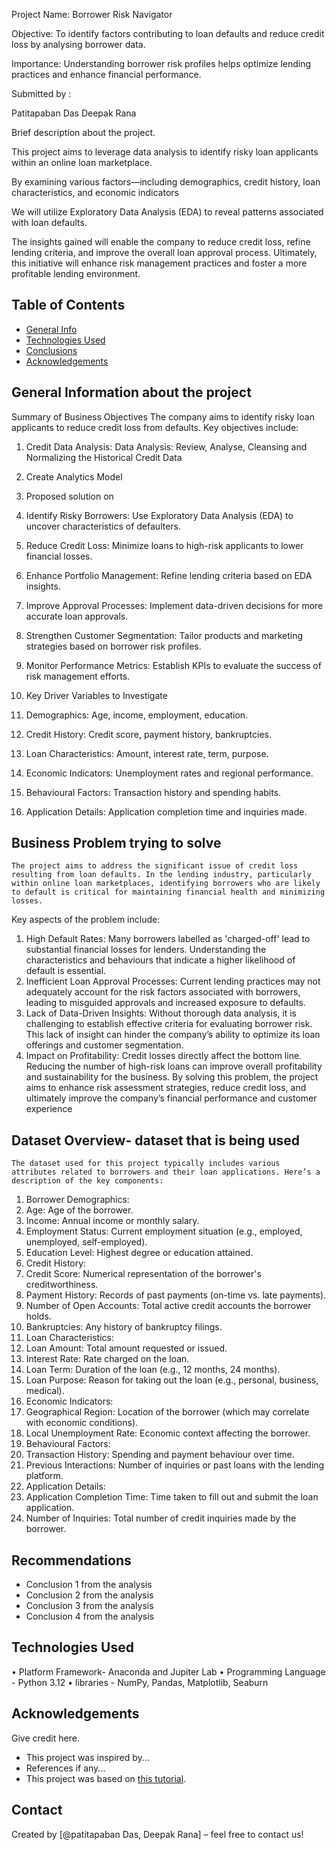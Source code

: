 Project Name: Borrower Risk Navigator
	
Objective: 
To identify factors contributing to loan defaults and reduce credit loss by analysing borrower data.

Importance: 
Understanding borrower risk profiles helps optimize lending practices and enhance financial performance.

Submitted by :

Patitapaban Das
Deepak Rana













Brief description about the project.

This project aims to leverage data analysis to identify risky loan applicants within an online loan marketplace. 

By examining various factors—including demographics, credit history, loan characteristics, and economic indicators

We will utilize Exploratory Data Analysis (EDA) to reveal patterns associated with loan defaults. 


The insights gained will enable the company to reduce credit loss, refine lending criteria, and improve the overall loan approval process. Ultimately, this initiative will enhance risk management practices and foster a more profitable lending environment.























## Table of Contents
* [General Info](#general-information)
* [Technologies Used](#technologies-used)
* [Conclusions](#conclusions)
* [Acknowledgements](#acknowledgements)



























## General Information about the project
Summary of Business Objectives
	The company aims to identify risky loan applicants to reduce credit loss from defaults. Key objectives include:
1.	Credit Data Analysis: Data Analysis: Review, Analyse, Cleansing and Normalizing the Historical Credit Data
2.	Create Analytics Model

3.	Proposed solution on 
1.	Identify Risky Borrowers: Use Exploratory Data Analysis (EDA) to uncover characteristics of defaulters.
2.	Reduce Credit Loss: Minimize loans to high-risk applicants to lower financial losses.
3.	Enhance Portfolio Management: Refine lending criteria based on EDA insights.
4.	Improve Approval Processes: Implement data-driven decisions for more accurate loan approvals.
5.	Strengthen Customer Segmentation: Tailor products and marketing strategies based on borrower risk profiles.
6.	Monitor Performance Metrics: Establish KPIs to evaluate the success of risk management efforts.

4.	Key Driver Variables to Investigate
1.	Demographics: Age, income, employment, education.
2.	Credit History: Credit score, payment history, bankruptcies.
3.	Loan Characteristics: Amount, interest rate, term, purpose.
4.	Economic Indicators: Unemployment rates and regional performance.
5.	Behavioural Factors: Transaction history and spending habits.
6.	Application Details: Application completion time and inquiries made.

## Business Problem trying to solve
	The project aims to address the significant issue of credit loss resulting from loan defaults. In the lending industry, particularly within online loan marketplaces, identifying borrowers who are likely to default is critical for maintaining financial health and minimizing losses.
Key aspects of the problem include:
1.	High Default Rates: Many borrowers labelled as 'charged-off' lead to substantial financial losses for lenders. Understanding the characteristics and behaviours that indicate a higher likelihood of default is essential.
2.	Inefficient Loan Approval Processes: Current lending practices may not adequately account for the risk factors associated with borrowers, leading to misguided approvals and increased exposure to defaults.
3.	Lack of Data-Driven Insights: Without thorough data analysis, it is challenging to establish effective criteria for evaluating borrower risk. This lack of insight can hinder the company’s ability to optimize its loan offerings and customer segmentation.
4.	Impact on Profitability: Credit losses directly affect the bottom line. Reducing the number of high-risk loans can improve overall profitability and sustainability for the business.
	By solving this problem, the project aims to enhance risk assessment strategies, reduce credit loss, and ultimately improve the company’s financial performance and customer experience

## Dataset Overview- dataset that is being used
	The dataset used for this project typically includes various attributes related to borrowers and their loan applications. Here’s a description of the key components:
1.	Borrower Demographics:
1.	Age: Age of the borrower.
2.	Income: Annual income or monthly salary.
3.	Employment Status: Current employment situation (e.g., employed, unemployed, self-employed).
4.	Education Level: Highest degree or education attained.
2.	Credit History:
1.	Credit Score: Numerical representation of the borrower's creditworthiness.
2.	Payment History: Records of past payments (on-time vs. late payments).
3.	Number of Open Accounts: Total active credit accounts the borrower holds.
4.	Bankruptcies: Any history of bankruptcy filings.
3.	Loan Characteristics:
1.	Loan Amount: Total amount requested or issued.
2.	Interest Rate: Rate charged on the loan.
3.	Loan Term: Duration of the loan (e.g., 12 months, 24 months).
4.	Loan Purpose: Reason for taking out the loan (e.g., personal, business, medical).
4.	Economic Indicators:
1.	Geographical Region: Location of the borrower (which may correlate with economic conditions).
2.	Local Unemployment Rate: Economic context affecting the borrower.
5.	Behavioural Factors:
1.	Transaction History: Spending and payment behaviour over time.
2.	Previous Interactions: Number of inquiries or past loans with the lending platform.
6.	Application Details:
1.	Application Completion Time: Time taken to fill out and submit the loan application.
2.	Number of Inquiries: Total number of credit inquiries made by the borrower.

<!-- You don't have to answer all the questions - just the ones relevant to your project. -->

## Recommendations
- Conclusion 1 from the analysis
- Conclusion 2 from the analysis
- Conclusion 3 from the analysis
- Conclusion 4 from the analysis

## Technologies Used
•	Platform Framework- Anaconda and Jupiter Lab
•	Programming Language - Python 3.12
•	libraries - NumPy, Pandas, Matplotlib, Seaburn


## Acknowledgements
Give credit here.
- This project was inspired by...
- References if any...
- This project was based on [this tutorial](https://www.example.com).

## Contact
Created by [@patitapaban Das, Deepak Rana] – 
feel free to contact us!


